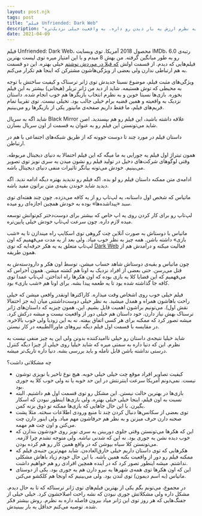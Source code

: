 ```yaml
---
layout: post.njk
tags: post
title: "فیلم Unfriended: Dark Web"
description: "این فیلم از قسمت اولش خیلی بهتره. به نظرم ارزش یه بار دیدن رو داره. به واقعیت خیلی نزدیک‌تره."
date: 2021-04-09
---
```


فیلم Unfriended: Dark Web، محصول 2018 آمریکا.
توی وبسایت IMDb، رتبه‌ی 6.0 رو به طور میانگین گرفته. من بهش 8 میدم و با این امتیاز میره توی لیست بهترین
فیلم‌هایی که دیدم.
از قسمت اولش
[که قبلا در موردش نوشتم](/unfriended-movie)
خیلی بهتره.
این دو قسمت به هم ارتباطی ندارن ولی بعضی از ویژگی‌هاشون مشترکن که اینجا هم تکرار می‌کنم.

ویژگی‌های مثبت فیلم، موضوع نسبتا جدیدش توی ژانر ترسناک و کیفیت ساختش با توجه به محیطی که توش هستیمه.
شاید از دید من ژانر تریلر (هیجانی) بیشتر به این فیلم بخوره.
بازی‌ها نسبتا خوبن و به نظرم انتخاب بازیگرها هم خوب انجام شده.
داستان نزدیک به واقعیته و همین قضیه برام خیلی جالب بود. تخیلی نیست.
توی تقریبا تمام فریم‌های فیلم، ما فقط داریم صفحه‌ی مانیتور یکی از بازیگرها رو می‌بینیم.

شاید اگه به سریال Black Mirror علاقه داشته باشید، این فیلم رو هم بپسندید. اصن شاید می‌تونستن این فیلم
رو به عنوان یه قسمت از اون سریال بسازن.

داستان فیلم در مورد چند تا دوست جوونه که از طریق شبکه‌های اجتماعی با هم در ارتباطن.

همون تیتراژ اول فیلم یه جورایی به ما میگه که این فیلم احتمالا به دنیای دیجیتال مربوطه. وقتی لوگوهای شرکت‌های دخیل در تولید فیلم رو نشون میدن یه سری نویز توی تصویر می‌بینیم. خودش می‌تونه بیانگر تاثیرات منفی دنیای دیجیتال باشه.

ادامه‌ی متن ممکنه داستان فیلم رو لو بده. اگه فیلم رو ندیدید بهتره دیگه ادامه ندید. اگه دیدید شاید خوندن بقیه‌ی متن براتون مفید باشه.

ماتیاس که شخص اول داستانه، یه لپ‌تاپ رو از یه کافه می‌دزده.
چون چند هفته‌ای توی سبد «پیداشده‌ها» بوده به خودش همچین اجازه‌ای رو میده.

لپ‌تاپ رو برای کار کردن روی یه اپ خاص که بیشتر برای دوست‌دختر کم‌توانش توسعه میده لازم داره. چون سرعت لپ‌تاپ خودش خیلی پایین‌تره.

ماتیاس با دوستاش به صورت آنلاین چت گروهی توی اسکایپ راه میندازن تا یه «شب بازی» داشته باشن. همه چیز به نظر خوب میاد.
ولی بعد از یه مدت می‌فهمیم که اون لپ‌تاپ متعلق به یه هکر حرفه‌ایه که توی
<a href="https://en.wikipedia.org/wiki/Dark_web" target="_blank">Dark Web</a>
فعالیت میکنه و
درآمدش هم از همون طریقه.

چون ماتیاس و بقیه‌ی دوستاش شاهد حساب میشن، توسط اون هکر و دارودسته‌ش به قتل می‌رسن. حتی بعضی از افراد نزدیک به اونا هم
کشته میشن. همون آخراس که می‌فهمیم که این قضایا کلا یه بازی بوده که اون هکرها راه انداختن. لپ‌تاپ عمدا توی کافه
جا گذاشته شده بود تا یه طعمه پیدا بشه. برای اونا هم «شب بازی» بود.

فیلم خیلی خوب روی اشخاص وقت میذاره. کاراکترها اونقدر واقعی میشن که خیلی راحت باهاشون همراه و همدل میشید.
به نظر خیلی دوست‌داشتنی میان (به جز احتمالا نقش اول). می‌تونیم براشون اهمیت قایل بشیم. این، همون چیزیه که داستان‌های ژانر ترسناک بهش نیاز دارن.
خود داستان هم خیلی دور از واقعیت نیست و میشه درکش کرد. میشه تصور کرد که ممکنه برای هر کسی اتفاق بیفته.
نه به این زودیا ولی خوب بالاخره.
در مقایسه با قسمت اول فیلم دیگه نیروهای ماوراالطبیعه در کار نیستن.

شاید خیلیا نتیجه‌ی داستان رو خیلی ناامیدکننده بدونن ولی این یه چیز منفی نیست به نظرم. این که دنیا داره به سمتی میره
که شاید خیلیا روی خیلی از چیزا دیگه کنترل درستی نداشته باشن قابل تامله و باید بررسی بشه. دنیا داره تاریک‌تر میشه.

چه مشکلاتی داشت؟

* کیفیت تصاویر افراد موقع چت خیلی خیلی خوبه. هیچ نوع تاخیر یا نویزی توشون نیست. نمی‌دونم آمریکا سرعت اینترنتش در این حد خوبه یا نه
ولی خوب کلا یه جوری بود.
* بازی‌ها در بهترین حالت نیستن. این مشکل رو توی قسمت اول هم داشتیم. البته نسبت به اون فیلم، اینجا خیلی خیلی بهتره.
ولی بازی‌ها اینطور نبودن که اسکار بگیرن. با این حال جاهایی که بازی‌ها ممکنه تو ذوق بزنه کمن.
* توی بعضی از سکانس‌ها دنبال کردن چند تا منبع ورودی اطلاعات سخته. مثلا پشت صحنه دارن حرف میزنن و به نظر هم حرفاشون مهم میاد.
ولی اینور دارن چت می‌کنن و اون چت هم مهمه.
* این که هکرها می‌تونستن وقتی جلوی دوربینن یه سری نویز روی خودشون بندازن که خوب دیده نشن یه جوری بود.
نه این که شدنی نباشه. ولی متوجه نشدم چرا لازمه. می‌تونستن کلا سیاه بپوشن که در واقع همین کار رو هم کرده بودن.
* هکرهایی که توی داستان داریم خیلی خارق‌العاده‌ن. شاید مهم‌ترین جنبه‌ی فیلم که ممکنه فیلم رو دور از واقعیت بکنه همین باشه.
با این حال خودم زیاد باهاش مشکلی نداشتم. میشه اینطور تصور کرد که در آینده همچین افرادی رو هم خواهیم داشت.
* این که اون هکرها توی همه‌ی شهرها یه نیرو دارن هم یه جوری بود. یکی از دوستای ماتیاس (به اسم دیمون) توی لندن بود. ولی
می‌بینیم که اونجا هم کلکشو می‌کنن.

در مجموع، می‌تونم بگم یکی از بهترین فیلم‌های توی ژانر ترسناکه که تا به حال دیدم. مشکل داره ولی مشکلاتش جوری نبودن که
نشه راحت اصلاحشون کرد.
خیلی خیلی از جفنگ‌هایی که هر روز توی این
ژانر میاد بیرون فاصله داره به نظرم. روش بیشتر فکر شده. توصیه می‌کنم حداقل یه بار ببینیدش.